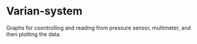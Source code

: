 # Varian-system
Graphs for coontrolling and reading from pressure sensor, multimeter, and then plotting the data.
